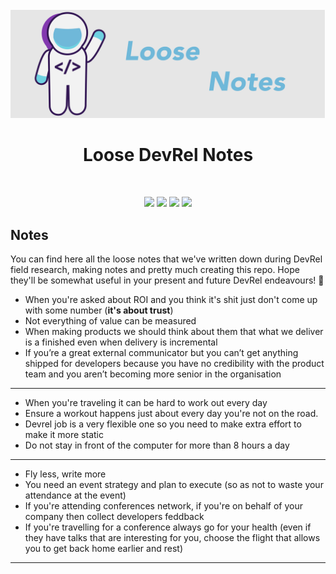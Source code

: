<div align="center">
<br>
<img src="LooseNotesLogo.png"
/>
<br/>
<h1>Loose DevRel Notes</h1>
</div>
<br/>
<p align="center">
<img src="https://img.shields.io/badge/Developer-Community-brightgreen"/>
<img src="https://img.shields.io/badge/Developer-Experience-brightgreen"/>
<img src="https://img.shields.io/badge/Developer-Evangelism-brightgreen"/>
<img src="https://img.shields.io/badge/Developer%20-Advocacy-brightgreen"/>
</p>

## Notes

You can find here all the loose notes that we've written down during DevRel field research, making notes and pretty much creating this repo. Hope they'll be somewhat useful in your present and future DevRel endeavours! 🖖

* When you're asked about ROI and you think it's shit just don't come up with some number (**it's about trust**)
* Not everything of value can be measured
* When making products we should think about them that what we deliver is a finished even when delivery is incremental
* If you’re a great external communicator but you can’t get anything shipped for developers because you have no credibility with the product team and you aren’t becoming more senior in the organisation

---------------------------------------------------------------------------

* When you're traveling it can be hard to work out every day
* Ensure a workout happens just about every day you're not on the road.
* Devrel job is a very flexible one so you need to make extra effort to make it more static
* Do not stay in front of the computer for more than 8 hours a day

---------------------------------------------------------------------------

* Fly less, write more
* You need an event strategy and plan to execute (so as not to waste your attendance at the event)
* If you're attending conferences network, if you're on behalf of your company then collect developers feddback
* If you're travelling for a conference always go for your health (even if they have talks that are interesting for you, choose the flight that allows you to get back home earlier and rest)

---------------------------------------------------------------------------
